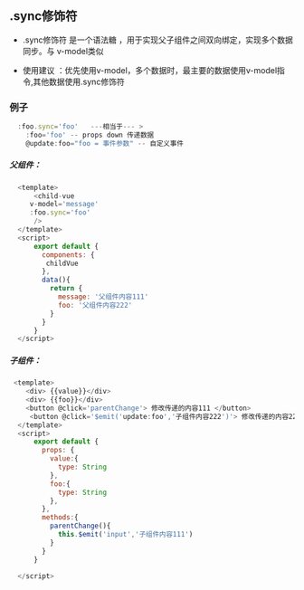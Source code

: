 
##  .sync修饰符
* .sync修饰符 是一个语法糖 ，用于实现父子组件之间双向绑定，实现多个数据同步。与 v-model类似

* 使用建议 ：优先使用v-model，多个数据时，最主要的数据使用v-model指令,其他数据使用.sync修饰符



### 例子
```js
  :foo.sync='foo'   ---相当于--- >
    :foo='foo' -- props down 传递数据
    @update:foo="foo = 事件参数" -- 自定义事件
```

##### 父组件：
```js
  <template>
      <child-vue 
     v-model='message'
     :foo.sync='foo'
      />
  </template>
  <script>
      export default { 
        components: {
         childVue
        },
        data(){
          return {
            message: '父组件内容111'
            foo: '父组件内容222'
          }
        }
      }
  </script>
```
##### 子组件：
```js
 <template>
    <div> {{value}}</div>
    <div> {{foo}}</div>
    <button @click='parentChange'> 修改传递的内容111 </button>
     <button @click='$emit('update:foo','子组件内容222')'> 修改传递的内容222 </button>
  </template>
  <script>
      export default { 
        props: {
          value:{
            type: String
          },
          foo:{
            type: String
          },
        },
        methods:{
          parentChange(){
            this.$emit('input','子组件内容111')
          }
        }
      }
     
  </script>
```